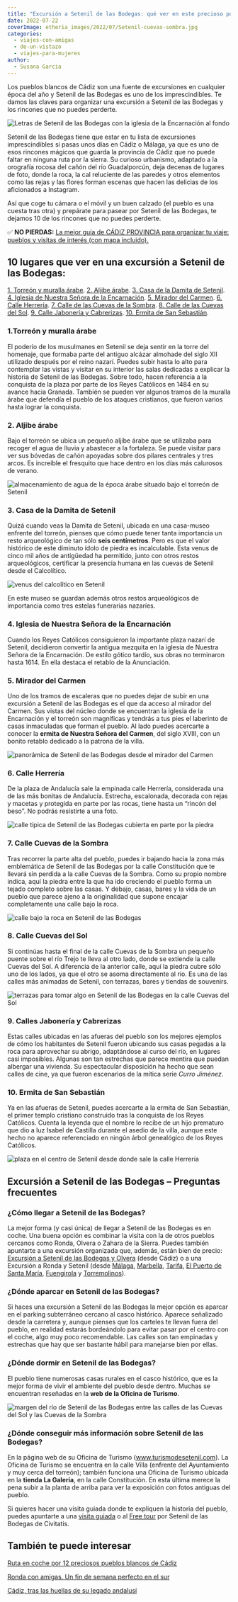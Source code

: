 ```yaml
---
title: "Excursión a Setenil de las Bodegas: qué ver en este precioso pueblo blanco de Cádiz"
date: 2022-07-22
coverImage: etheria_images/2022/07/Setenil-cuevas-sombra.jpg
categories: 
  - viajes-con-amigas
  - de-un-vistazo
  - viajes-para-mujeres
author: 
  - Susana Garcia
---
```


[](https://etheriamagazine.com/wp-admin/edit.php?post_type=post)Los pueblos blancos de Cádiz son una fuente de excursiones en cualquier época del año y Setenil de las Bodegas es uno de los imprescindibles. Te damos las claves para organizar una excursión a Setenil de las Bodegas y los rincones que no puedes perderte.

![Letras de Setenil de las Bodegas con la iglesia de la Encarnación al fondo](etheria_images/2022/07/setenil-letras-mirador-carmen.jpg "Mirador del Carmen. © Susana García/Etheria Magazine")

Setenil de las Bodegas tiene que estar en tu lista de excursiones imprescindibles si 
pasas unos días en Cádiz o Málaga, ya que es uno de esos rincones mágicos que guarda la 
provincia de Cádiz que no puede faltar en ninguna ruta por la sierra. Su curioso 
urbanismo, adaptado a la orografía rocosa del cañón del río Guadalporcún, deja decenas 
de lugares de foto, donde la roca, la cal reluciente de las paredes y otros elementos 
como las rejas y las flores forman escenas que hacen las delicias de los aficionados a 
Instagram. 

Así que coge tu cámara o el móvil y un buen calzado (el pueblo es una cuesta tras otra) 
y prepárate para pasear por Setenil de las Bodegas, te dejamos 10 de los rincones que no 
puedes perderte. 

✅ **NO PIERDAS:** [La mejor guía de CÁDIZ PROVINCIA para organizar tu viaje: pueblos y 
visitas de interés (con mapa 
incluido).](https://etheriamagazine.com/2023/03/06/pueblos-que-ver-en-cadiz/) 

## 10 lugares que ver en una excursión a Setenil de las Bodegas:

[1\. Torreón y muralla árabe](#Torreón). [2\. Aljibe árabe](#Aljibe). [3\. Casa de la 
Damita de Setenil](#Damita). [4\. Iglesia de Nuestra Señora de la 
Encarnación](#Iglesia-Encarnación). [5\. Mirador del Carmen](#Mirador-Carmen). [6\. 
Calle Herrería](#Herrería). [7\. Calle de las Cuevas de la Sombra](#Calle-Sombra). [8\. 
Calle de las Cuevas del Sol](#Calle-Sol). [9\. Calle Jabonería y 
Cabrerizas](#Jabonería-Cabrerizas). [10\. Ermita de San Sebastián](#Ermita-Sebastián). 

### 1.Torreón y muralla árabe

El poderío de los musulmanes en Setenil se deja sentir en la torre del homenaje, que 
formaba parte del antiguo alcázar almohade del siglo XII utilizado después por el reino 
nazarí. Puedes subir hasta lo alto para contemplar las vistas y visitar en su interior 
las salas dedicadas a explicar la historia de Setenil de las Bodegas. Sobre todo, hacen 
referencia a la conquista de la plaza por parte de los Reyes Católicos en 1484 en su 
avance hacia Granada. También se pueden ver algunos tramos de la muralla árabe que 
defendía el pueblo de los ataques cristianos, que fueron varios hasta lograr la 
conquista. 

### 2\. Aljibe árabe

Bajo el torreón se ubica un pequeño aljibe árabe que se utilizaba para recoger el agua 
de lluvia y abastecer a la fortaleza. Se puede visitar para ver sus bóvedas de cañón 
apoyadas sobre dos pilares centrales y tres arcos. Es increíble el fresquito que hace 
dentro en los días más calurosos de verano. 

![almacenamiento de agua de la época árabe situado bajo el torreón de Setenil](etheria_images/2022/07/setenil-aljibe.jpg "Aljibe de Setenil de las Bodegas. © SG/ Etheria Magazine")

### 3\. Casa de la Damita de Setenil

Quizá cuando veas la Damita de Setenil, ubicada en una casa-museo enfrente del torreón, 
pienses que cómo puede tener tanta importancia un resto arqueológico de tan sólo **seis 
centímetros**. Pero es que el valor histórico de este diminuto ídolo de piedra es 
incalculable. Esta venus de cinco mil años de antigüedad ha permitido, junto con otros 
restos arqueológicos, certificar la presencia humana en las cuevas de Setenil desde el 
Calcolítico. 

![venus del calcolítico en Setenil](etheria_images/2022/07/Setenil-idolo-calcolitico.jpg "La diminuta damita de Setenil. © SG/ Etheria Magazine")

En este museo se guardan además otros restos arqueológicos de importancia como tres 
estelas funerarias nazaríes. 

### 4\. Iglesia de Nuestra Señora de la Encarnación

Cuando los Reyes Católicos consiguieron la importante plaza nazarí de Setenil, 
decidieron convertir la antigua mezquita en la iglesia de Nuestra Señora de la 
Encarnación. De estilo gótico tardío, sus obras no terminaron hasta 1614. En ella 
destaca el retablo de la Anunciación. 

### 5\. Mirador del Carmen

Uno de los tramos de escaleras que no puedes dejar de subir en una excursión a Setenil 
de las Bodegas es el que da acceso al mirador del Carmen. Sus vistas del núcleo donde se 
encuentran la iglesia de la Encarnación y el torreón son magníficas y tendrás a tus pies 
el laberinto de casas inmaculadas que forman el pueblo. Al lado puedes acercarte a 
conocer la **ermita de Nuestra Señora del Carmen**, del siglo XVIII, con un bonito 
retablo dedicado a la patrona de la villa. 

![panorámica de Setenil de las Bodegas desde el mirador del Carmen](etheria_images/2022/07/Setenil-mirador-carmen.jpg "Vistas de la iglesia de la Encarnación y el torreón desde el mirador del Carmen. © SG/ Etheria Magazine")

### 6\. Calle Herrería

De la plaza de Andalucía sale la empinada calle Herrería, considerada una de las más 
bonitas de Andalucía. Estrecha, escalonada, decorada con rejas y macetas y protegida en 
parte por las rocas, tiene hasta un “rincón del beso”. No podrás resistirte a una foto. 

![calle típica de Setenil de las Bodegas cubierta en parte por la piedra](etheria_images/2022/07/Setenil-calle-683x1024.jpg "La calle Herrería, una de las más bonitas de Setenil. © SG/ Etheria Magazine")

### 7\. Calle Cuevas de la Sombra

Tras recorrer la parte alta del pueblo, puedes ir bajando hacia la zona más emblemática 
de Setenil de las Bodegas por la calle Constitución que te llevará sin perdida a la 
calle Cuevas de la Sombra. Como su propio nombre indica, aquí la piedra entre la que ha 
ido creciendo el pueblo forma un tejado completo sobre las casas. Y debajo, casas, bares 
y la vida de un pueblo que parece ajeno a la originalidad que supone encajar 
completamente una calle bajo la roca. 

![calle bajo la roca en Setenil de las Bodegas](etheria_images/2022/07/Setenil-cuevas-sombra.jpg "Calle de las Cuevas de la Sombra. © SG/ Etheria Magazine")

### 8\. Calle Cuevas del Sol

Si continúas hasta el final de la calle Cuevas de la Sombra un pequeño puente sobre el 
río Trejo te lleva al otro lado, donde se extiende la calle Cuevas del Sol. A diferencia 
de la anterior calle, aquí la piedra cubre sólo uno de los lados, ya que el otro se 
asoma directamente al río. Es una de las calles más animadas de Setenil, con terrazas, 
bares y tiendas de souvenirs. 

![terrazas para tomar algo en Setenil de las Bodegas en la calle Cuevas del Sol](etheria_images/2022/07/Setenil-cuevas-sol.jpg "Calle de las Cuevas del Sol. © SG/ Etheria Magazine")

### 9\. Calles Jabonería y Cabrerizas  

Estas calles ubicadas en las afueras del pueblo son los mejores ejemplos de cómo los 
habitantes de Setenil fueron ubicando sus casas pegadas a la roca para aprovechar su 
abrigo, adaptándose al curso del río, en lugares casi imposibles. Algunas son tan 
estrechas que parece mentira que puedan albergar una vivienda. Su espectacular 
disposición ha hecho que sean calles de cine, ya que fueron escenarios de la mítica 
serie _Curro Jiménez_. 

### 10\. Ermita de San Sebastián

Ya en las afueras de Setenil, puedes acercarte a la ermita de San Sebastián, el primer 
templo cristiano construido tras la conquista de los Reyes Católicos. Cuenta la leyenda 
que el nombre lo recibe de un hijo prematuro que dio a luz Isabel de Castilla durante el 
asedio de la villa, aunque este hecho no aparece referenciado en ningún árbol 
genealógico de los Reyes Católicos. 

![plaza en el centro de Setenil desde donde sale la calle Herrería](etheria_images/2022/07/Setenil-plaza.jpg "La plaza de Andalucía de Setenil de las Bodegas. © SG/ Etheria Magazine")

## Excursión a Setenil de las Bodegas – Preguntas frecuentes

### ¿Cómo llegar a Setenil de las Bodegas?

La mejor forma (y casi única) de llegar a Setenil de las Bodegas es en coche. Una buena 
opción es combinar la visita con la de otros pueblos cercanos como Ronda, Olvera o 
Zahara de la Sierra. Puedes también apuntarte a una excursión organizada que, además, 
están bien de precio: [Excursión a Setenil de las Bodegas y 
Olvera](https://www.civitatis.com/es/cadiz/excursion-ronda-setenil-bodegas/?aid=10211) 
(desde Cádiz) o a una Excursión a Ronda y Setenil (desde [Málaga](https://www.civitatis.com/es/malaga/excursion-ronda-setenil/), 
[Marbella](https://www.civitatis.com/es/marbella/excursion-ronda/?aid=10211), [Tarifa](https://www.civitatis.com/es/tarifa/excursion-ronda-setenil-bodegas/?aid=10211), 
[El Puerto de Santa 
María](https://www.civitatis.com/es/el-puerto-de-santa-maria/excursion-ronda-setenil-bodegas/?aid=10211), 
[Fuengirola](https://www.civitatis.com/es/fuengirola/excursion-ronda-setenil/?aid=10211) 
y [Torremolinos](https://www.civitatis.com/es/torremolinos/excursion-ronda-setenil/?aid=10211)). 

### ¿Dónde aparcar en Setenil de las Bodegas?

Si haces una excursión a Setenil de las Bodegas la mejor opción es aparcar en el parking 
subterráneo cercano al casco histórico. Aparece señalizado desde la carretera y, aunque 
pienses que los carteles te llevan fuera del pueblo, en realidad estarás bordeándolo 
para evitar pasar por el centro con el coche, algo muy poco recomendable. Las calles son 
tan empinadas y estrechas que hay que ser bastante hábil para manejarse bien por ellas. 

### ¿Dónde dormir en Setenil de las Bodegas?

El pueblo tiene numerosas casas rurales en el casco histórico, que es la mejor forma de 
vivir el ambiente del pueblo desde dentro. Muchas se encuentran reseñadas en la **web de 
la Oficina de Turismo**. 

![margen del río de Setenil de las Bodegas entre las calles de las Cuevas del Sol y las Cuevas de la Sombra](etheria_images/2022/07/setenil-terraza-rio.jpg "Terraza sobre el río entre las calles de las Cuevas de la Sombra y de las Cuevas del Sol. © SG")

### ¿Dónde conseguir más información sobre Setenil de las Bodegas?

En la página web de su Oficina de Turismo (www.turismodesetenil.com). La Oficina de 
Turismo se encuentra en la calle Villa (enfrente del Ayuntamiento y muy cerca del 
torreón); también funciona una Oficina de Turismo ubicada en la **tienda La Galería**, 
en la calle Constitución. En esta última merece la pena subir a la planta de arriba para 
ver la exposición con fotos antiguas del pueblo. 

Si quieres hacer una visita guiada donde te expliquen la historia del pueblo, puedes 
apuntarte a una [visita 
guiada](https://www.civitatis.com/es/setenil-bodegas/visita-guiada-setenil-bodegas/?aid=10211) 
o al [Free 
tour](https://www.civitatis.com/es/setenil-bodegas/free-tour-setenil-bodegas/?aid=10211) 
por Setenil de las Bodegas de Civitatis. 

## También te puede interesar

[Ruta en coche por 12 preciosos pueblos blancos de 
Cádiz](https://etheriamagazine.com/2018/11/02/ruta-por-los-pueblos-blancos-de-cadiz/) 

[Ronda con amigas. Un fin de semana perfecto en el 
sur](https://etheriamagazine.com/2021/11/23/planes-en-ronda-con-amigas/) 

[Cádiz, tras las huellas de su legado 
andalusí](https://etheriamagazine.com/2019/05/20/viajar-con-amigas-que-hacer-en-cadiz/)
